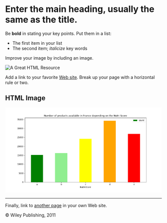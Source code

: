 <html>
<!-- Text between angle brackets is an HTML tag and is not displayed.
Most tags, such as the HTML and /HTML tags that surround the contents of
a page, come in pairs; some tags, like HR, for a horizontal rule, stand 
alone. Comments, such as the text you're reading, are not displayed when
the Web page is shown. The information between the HEAD and /HEAD tags is 
not displayed. The information between the BODY and /BODY tags is displayed.-->
<head>
<title>Enter a title, displayed at the top of the window.</title>
</head>
<!-- The information between the BODY and /BODY tags is displayed.-->
<body>
<h1>Enter the main heading, usually the same as the title.</h1>
<p>Be <b>bold</b> in stating your key points. Put them in a list: </p>
<ul>
<li>The first item in your list</li>
<li>The second item; <i>italicize</i> key words</li>
</ul>
<p>Improve your image by including an image. </p>
<p><img src="http://www.mygifs.com/CoverImage.gif" alt="A Great HTML Resource"></p>
<p>Add a link to your favorite <a href="https://www.dummies.com/">Web site</a>.
Break up your page with a horizontal rule or two. </p>

<h2>HTML Image</h2>
<img src="graph_1.png" alt="Girl in a jacket" >


<hr>
<p>Finally, link to <a href="page2.html">another page</a> in your own Web site.</p>
<!-- And add a copyright notice.-->
<p>&#169; Wiley Publishing, 2011</p>
</body>
</html>

